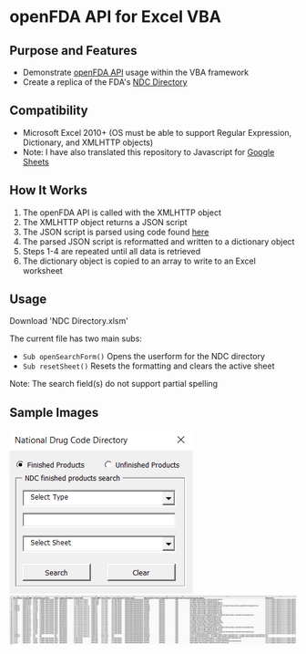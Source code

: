 # openFDA API for Excel VBA
## Purpose and Features
- Demonstrate [openFDA API](https://open.fda.gov/) usage within the VBA framework
- Create a replica of the FDA's [NDC Directory](https://www.accessdata.fda.gov/scripts/cder/ndc/index.cfm)
## Compatibility
- Microsoft Excel 2010+ (OS must be able to support Regular Expression, Dictionary, and XMLHTTP objects)
- Note: I have also translated this repository to Javascript for [Google Sheets](https://github.com/EszopiCoder/google-openfda-api)
## How It Works
1. The openFDA API is called with the XMLHTTP object
2. The XMLHTTP object returns a JSON script
3. The JSON script is parsed using code found [here](https://github.com/omegastripes/VBA-JSON-parser)
4. The parsed JSON script is reformatted and written to a dictionary object
5. Steps 1-4 are repeated until all data is retrieved
6. The dictionary object is copied to an array to write to an Excel worksheet
## Usage
Download 'NDC Directory.xlsm'


The current file has two main subs:
- `Sub openSearchForm()` Opens the userform for the NDC directory
- `Sub resetSheet()` Resets the formatting and clears the active sheet


Note: The search field(s) do not support partial spelling
## Sample Images
<img src="Images/formNDC.PNG">
<img src="Images/sheetNDC.PNG">
